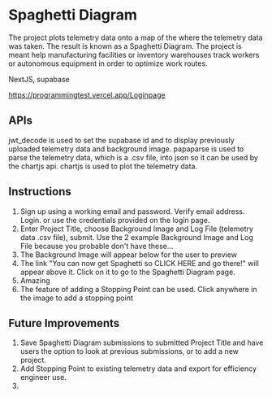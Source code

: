 # Spaghetti Diagram 

The project plots telemetry data onto a map of the where the telemetry data was taken.  The result is known as a Spaghetti Diagram.  The project is meant help manufacturing facilities or inventory warehouses track workers or autonomous equipment in order to optimize work routes.

NextJS, supabase

https://programmingtest.vercel.app/Loginpage

## APIs
jwt_decode is used to set the supabase id and to display previously uploaded telemetry data and background image.
papaparse is used to parse the telemetry data, which is a .csv file, into json so it can be used by the chartjs api.
chartjs is used to plot the telemetry data.

## Instructions
1. Sign up using a working email and password.  Verify email address. Login.
or
use the credentials provided on the login page.
2. Enter Project Title, choose Background Image and Log File (telemetry data .csv file), submit.
Use the 2 example Background Image and Log File because you probable don't have these...
3. The Background Image will appear below for the user to preview
4. The link "You can now get Spaghetti so CLICK HERE and go there!" will appear above it.  Click on it to go to the Spaghetti Diagram page.
5. Amazing
6. The feature of adding a Stopping Point can be used.  Click anywhere in the image to add a stopping point

## Future Improvements
1. Save Spaghetti Diagram submissions to submitted Project Title and have users the option to look at previous submissions, or to add a new project.
2. Add Stopping Point to existing telemetry data and export for efficiency engineer use.
3. 


